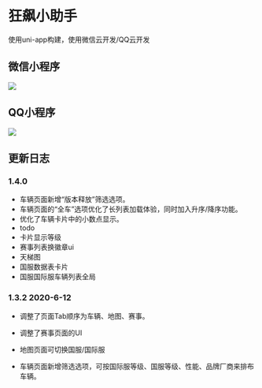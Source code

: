# 狂飙小助手

使用uni-app构建，使用微信云开发/QQ云开发

## 微信小程序

![](https://cdn.jsdelivr.net/gh/WalterBrightHub/image-hosting/20200612165059.jpg)
## QQ小程序

![](https://cdn.jsdelivr.net/gh/WalterBrightHub/image-hosting/20200612171026.png)

## 更新日志

### 1.4.0 

+ 车辆页面新增“版本释放”筛选选项。
+ 车辆页面的“全车”选项优化了长列表加载体验，同时加入升序/降序功能。
+ 优化了车辆卡片中的小数点显示。
+ todo
+ 卡片显示等级
+ 赛事列表换徽章ui
+ 天梯图
+ 国服数据表卡片
+ 国服国际服车辆列表全局

### 1.3.2 2020-6-12

+ 调整了页面Tab顺序为车辆、地图、赛事。

+ 调整了赛事页面的UI

+ 地图页面可切换国服/国际服

+ 车辆页面新增筛选选项，可按国际服等级、国服等级、性能、品牌厂商来排布车辆。